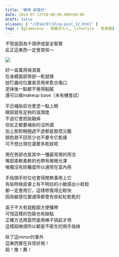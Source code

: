 ```yaml
---
title: '韓律 紫雲丹'
date: 2014-07-12T10:00:00.000+08:00
draft: false
aliases: [ "/2014/07/blog-post_12.html" ]
tags : [glamorous - 保養おたく, lifestyle - 急救箱]
---
```


不管是因為千頌伊或是全智賢  
反正這東西一定會買啦～  

![](/images/hanyuljawoondan.jpg)

好一盒萬用保濕膏  
在身體面部唇部一乾就搽  
蚊叮蟲咬位置甚至用來愈合傷口  
塗抹後一點都不覺得黏膩  
還可以做makeup base（未有機會試）  
  
平日補妝前也會塗一點上眼  
眼部就有足夠的滋潤度  
不過它會把妝融掉  
但反正都要補妝的沒所謂  
加上那對眼圈遮不遮都是那麼災難  
顏色救不回至少也不要令它乾燥  
可不想比現在還要多乾紋呢  
  
用在唇部也是其中一種最常用的用法  
嘴部柔軟柔軟的也帶有微微光澤  
唯獨沒有防曬度所以通常在室內用  
  
手指頭手肘位也會得閒無事用上它  
有些時候皮膚上有不明白的小敏感出小粒粒  
都一定會用它，這樣修復得比較快  
因為敏感位置通常都會有些紅紅乾乾的  
  
盒子不大有就輕超方便攜帶  
可惜這樣的包裝也有缺點  
正確方法用當然是用棒子挑起才用  
這樣超麻煩所以都是不衛生的用手指抹  
  
除了這minor的事外  
這東西實在非常好用！  
超！推！薦！

